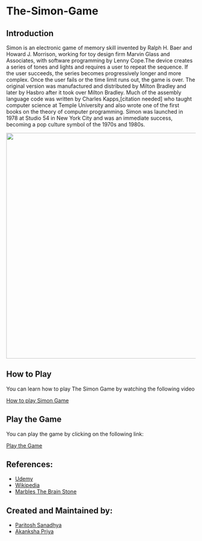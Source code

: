 <h1 text-align="justify"> The-Simon-Game </h1>

## Introduction
<p text-align="justify">Simon is an electronic game of memory skill invented by Ralph H. Baer and Howard J. Morrison, working for toy design firm Marvin Glass and Associates, with software programming by Lenny Cope.The device creates a series of tones and lights and requires a user to repeat the sequence. If the user succeeds, the series becomes progressively longer and more complex. Once the user fails or the time limit runs out, the game is over. The original version was manufactured and distributed by Milton Bradley and later by Hasbro after it took over Milton Bradley. Much of the assembly language code was written by Charles Kapps,[citation needed] who taught computer science at Temple University and also wrote one of the first books on the theory of computer programming. Simon was launched in 1978 at Studio 54 in New York City and was an immediate success, becoming a pop culture symbol of the 1970s and 1980s.</p>

<img height="600" width="600" src="https://upload.wikimedia.org/wikipedia/commons/thumb/c/cd/Simon_Electronic_Game.jpg/1024px-Simon_Electronic_Game.jpg">

## How to Play
<p text-align="justify">You can learn how to play The Simon Game by watching the following video</p>

[How to play Simon Game](https://www.youtube.com/watch?v=1Yqj76Q4jJ4)

## Play the Game 
<p text-align="justify">You can play the game by clicking on the following link:</p>

[Play the Game](https://pasa1912.github.io/The-Simon-Game/)

## References:
* [Udemy](https://udemy.com/course/the-complete-web-development-bootcamp)
* [Wikipedia](https://en.wikipedia.org/wiki/Simon_(game))
* [Marbles The Brain Stone](https://www.youtube.com/channel/UCEPZPgtnTvj2F3qTCLfaP4w)

## Created and Maintained by:
* [Paritosh Sanadhya](https://github.com/Pasa1912)
* [Akanksha Priya](https://github.com/Spring-dot)

